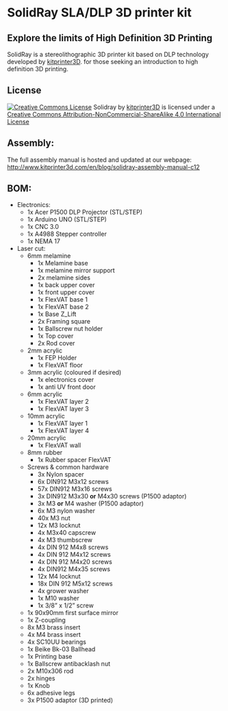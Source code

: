 SolidRay SLA/DLP 3D printer kit
====

Explore the limits of High Definition 3D Printing
----

SolidRay is a stereolithographic 3D printer kit based on DLP technology developed by  [kitprinter3D](http://solidray.kitprinter3d.com). for those seeking an introduction to high definition 3D printing.

License 
----
[![Creative Commons License](https://i.creativecommons.org/l/by-nc-sa/4.0/88x31.png "Creative Commons License")](http://creativecommons.org/licenses/by-nc-sa/4.0/)
Solidray by [kitprinter3D](http://solidray.kitprinter3d.com) is licensed under a [Creative Commons Attribution-NonCommercial-ShareAlike 4.0 International License](http://creativecommons.org/licenses/by-nc-sa/4.0/)

Assembly:
-----------
The full assembly manual is hosted and updated at our webpage: http://www.kitprinter3d.com/en/blog/solidray-assembly-manual-c12

BOM:
-----------
- Electronics:
  - 1x Acer P1500 DLP Projector (STL/STEP)
  - 1x Arduino UNO (STL/STEP)
  - 1x CNC 3.0
  - 1x A4988 Stepper controller
  - 1x NEMA 17
- Laser cut:
  - 6mm melamine
    - 1x Melamine base
    - 1x melamine mirror support
    - 2x melamine sides
    - 1x back upper cover
    - 1x front upper cover
    - 1x FlexVAT base 1
    - 1x FlexVAT base 2
    - 1x Base Z_Lift
    - 2x Framing square
    - 1x Ballscrew nut holder
    - 1x Top cover
    - 2x Rod cover
  - 2mm acrylic
    - 1x FEP Holder
    - 1x FlexVAT floor
  - 3mm acrylic (coloured if desired)
    - 1x electronics cover
    - 1x anti UV front door
  - 6mm acrylic
    - 1x FlexVAT layer 2
    - 1x FlexVAT layer 3
  - 10mm acrylic
    - 1x FlexVAT layer 1
    - 1x FlexVAT layer 4
  - 20mm acrylic
    - 1x FlexVAT wall
  - 8mm rubber
    - 1x Rubber spacer FlexVAT
  - Screws & common hardware
    - 3x Nylon spacer
    - 6x DIN912 M3x12 screws
    - 57x DIN912 M3x16 screws
    - 3x DIN912 M3x30 **or** M4x30 screws (P1500 adaptor)
    - 3x M3 **or** M4 washer (P1500 adaptor)
    - 6x M3 nylon washer
    - 40x M3 nut
    - 12x M3 locknut
    - 4x M3x40 capscrew
    - 4x M3 thumbscrew
    - 4x DIN 912 M4x8 screws
    - 4x DIN 912 M4x12 screws
    - 4x DIN 912 M4x20 screws
    - 4x DIN912 M4x35 screws
    - 12x M4 locknut
    - 18x DIN 912 M5x12 screws
    - 4x grower washer
    - 1x M10 washer
    - 1x 3/8” x 1/2” screw
  - 1x 90x90mm first surface mirror
  - 1x Z-coupling
  - 8x M3 brass insert
  - 4x M4 brass insert
  - 4x SC10UU bearings
  - 1x Beike Bk-03 Ballhead
  - 1x Printing base
  - 1x Ballscrew antibacklash nut
  - 2x M10x306 rod
  - 2x hinges
  - 1x Knob
  - 6x adhesive legs
  - 3x P1500 adaptor (3D printed)
